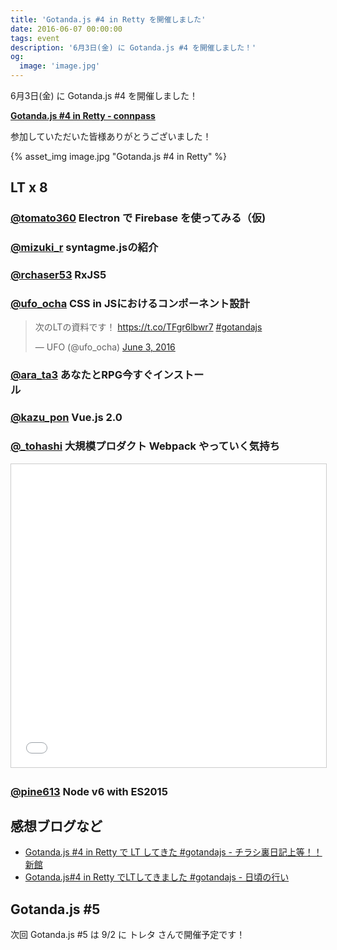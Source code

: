 ```yaml
---
title: 'Gotanda.js #4 in Retty を開催しました'
date: 2016-06-07 00:00:00
tags: event
description: '6月3日(金) に Gotanda.js #4 を開催しました！'
og:
  image: 'image.jpg'
---
```


<script async src="//platform.twitter.com/widgets.js" charset="utf-8"></script>

6月3日(金) に Gotanda.js #4 を開催しました！

**[Gotanda.js #4 in Retty - connpass](http://gotandajs.connpass.com/event/30961/)**

参加していただいた皆様ありがとうございました！

{% asset_img image.jpg "Gotanda.js #4 in Retty" %}

## LT x 8

### [@tomato360](https://twitter.com/tomato360) Electron で Firebase を使ってみる（仮)
<script async class="speakerdeck-embed" data-id="d381859d23a14e30a6617e1e94092152" data-ratio="1.33333333333333" src="//speakerdeck.com/assets/embed.js"></script>

### [@mizuki_r](https://twitter.com/mizuki_r) syntagme.jsの紹介
<script async class="speakerdeck-embed" data-id="872469c2f759492ebf8db642b761abb0" data-ratio="1.33333333333333" src="//speakerdeck.com/assets/embed.js"></script>

### [@rchaser53](https://twitter.com/rchaser53) RxJS5

### [@ufo_ocha](https://twitter.com/ufo_ocha) CSS in JSにおけるコンポーネント設計
<blockquote class="twitter-tweet" data-lang="en"><p lang="ja" dir="ltr">次のLTの資料です！ <a href="https://t.co/TFgr6lbwr7">https://t.co/TFgr6lbwr7</a> <a href="https://twitter.com/hashtag/gotandajs?src=hash">#gotandajs</a></p>&mdash; UFO (@ufo_ocha) <a href="https://twitter.com/ufo_ocha/status/738687304496095232">June 3, 2016</a></blockquote>

### [@ara_ta3](https://twitter.com/ara_ta3) あなたとRPG今すぐインストー<br/>ル
<script async class="speakerdeck-embed" data-id="258528c4ad0941bdb02db236d8082501" data-ratio="1.33333333333333" src="//speakerdeck.com/assets/embed.js"></script>

### [@kazu_pon](https://twitter.com/kazu_pon) Vue.js 2.0
<script async class="speakerdeck-embed" data-id="7ffc2d5b5d614929b895ebe75c4617bd" data-ratio="1.33333333333333" src="//speakerdeck.com/assets/embed.js"></script>

### [@_tohashi](https://twitter.com/_tohashi) 大規模プロダクト Webpack やっていく気持ち
<iframe src="//www.slideshare.net/slideshow/embed_code/key/v84dhPHvlzaoyA" width="595" height="485" frameborder="0" marginwidth="0" marginheight="0" scrolling="no" style="border:1px solid #CCC; border-width:1px; margin-bottom:5px; max-width: 100%;" allowfullscreen> </iframe>

### [@pine613](https://twitter.com/pine613) Node v6 with ES2015
<script async class="speakerdeck-embed" data-id="aefab1d44a61479c9032ed7a99b26d25" data-ratio="1.33333333333333" src="//speakerdeck.com/assets/embed.js"></script>


## 感想ブログなど
- [Gotanda.js #4 in Retty で LT してきた #gotandajs - チラシ裏日記上等！！新館](http://www.chirashiura.com/entry/2016/06/03/234433)
- [Gotanda.js#4 in Retty でLTしてきました #gotandajs - 日頃の行い](http://arata.hatenadiary.com/entry/2016/06/06/080000_1)

## Gotanda.js #5
次回 Gotanda.js #5 は 9/2 に トレタ さんで開催予定です！
